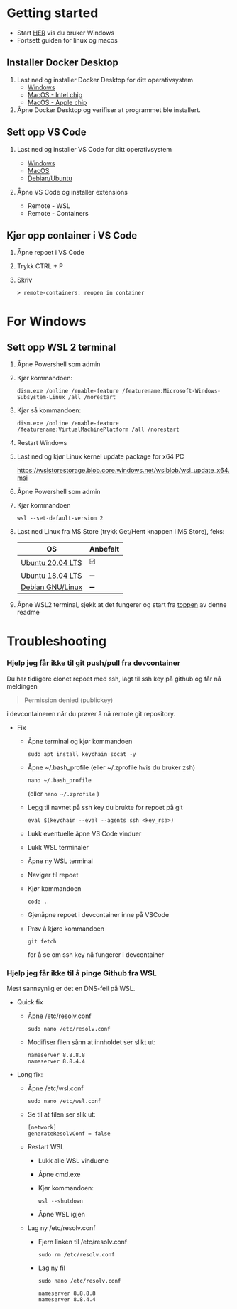 # <a name="toppen"></a> Getting started

- Start [HER](#windows) vis du bruker Windows
- Fortsett guiden for linux og macos

## Installer Docker Desktop
1. Last ned og installer Docker Desktop for ditt operativsystem
    - [Windows](https://desktop.docker.com/win/stable/amd64/Docker%20Desktop%20Installer.exe?utm_source=docker&utm_medium=webreferral&utm_campaign=dd-smartbutton&utm_location=module)
    - [MacOS - Intel chip](https://desktop.docker.com/mac/stable/amd64/Docker.dmg?utm_source=docker&amp;utm_medium=webreferral&amp;utm_campaign=dd-smartbutton&amp;utm_location=module)
    - [MacOS - Apple chip](https://desktop.docker.com/mac/stable/arm64/Docker.dmg?utm_source=docker&utm_medium=webreferral&utm_campaign=dd-smartbutton&utm_location=module)
2. Åpne Docker Desktop og verifiser at programmet ble installert.

## Sett opp VS Code
1. Last ned og installer VS Code for ditt operativsystem
    - [Windows](https://code.visualstudio.com/sha/download?build=stable&os=win32-x64-user)
    - [MacOS](https://code.visualstudio.com/sha/download?build=stable&os=darwin-universal)
    - [Debian/Ubuntu](https://code.visualstudio.com/sha/download?build=stable&os=linux-deb-x64)
    

2. Åpne VS Code og installer extensions
    * Remote - WSL
    * Remote - Containers

## Kjør opp container i VS Code
1. Åpne repoet i VS Code
2. Trykk CTRL + P
3. Skriv 
    
    `> remote-containers: reopen in container`

# <a name="windows"></a>For Windows

## Sett opp WSL 2 terminal
1. Åpne Powershell som admin
2. Kjør kommandoen:

    `dism.exe /online /enable-feature /featurename:Microsoft-Windows-Subsystem-Linux /all /norestart`

3. Kjør så kommandoen:

    `dism.exe /online /enable-feature /featurename:VirtualMachinePlatform /all /norestart`

4. Restart Windows
5. Last ned og kjør Linux kernel update package for x64 PC
    
    https://wslstorestorage.blob.core.windows.net/wslblob/wsl_update_x64.msi

6. Åpne Powershell som admin
7. Kjør kommandoen

    `wsl --set-default-version 2`

8. Last ned Linux fra MS Store (trykk Get/Hent knappen i MS Store), feks:

    OS | Anbefalt
    -|-
    [Ubuntu 20.04 LTS](https://www.microsoft.com/store/apps/9n6svws3rx71) | ☑️
    [Ubuntu 18.04 LTS](https://www.microsoft.com/store/apps/9N9TNGVNDL3Q) | ➖
    [Debian GNU/Linux](https://www.microsoft.com/store/apps/9MSVKQC78PK6) | ➖

9. Åpne WSL2 terminal, sjekk at det fungerer og start fra [toppen](#toppen) av denne readme

# Troubleshooting
### __Hjelp jeg får ikke til git push/pull  fra devcontainer__

Du har tidligere clonet repoet med ssh, lagt til ssh key på github og får nå meldingen
>Permission denied (publickey)

i devcontaineren når du prøver å nå remote git repository.

* Fix
    - Åpne terminal og kjør kommandoen 

        `sudo apt install keychain socat -y`

    -  Åpne ~/.bash_profile (eller ~/.zprofile hvis du bruker zsh)

        `nano ~/.bash_profile` 
        
        (eller `nano ~/.zprofile` )
    
    - Legg til navnet på ssh key du brukte for repoet på git

        `eval $(keychain --eval --agents ssh <key_rsa>)`

    - Lukk eventuelle åpne VS Code vinduer
    - Lukk WSL terminaler
    - Åpne ny WSL terminal
    - Naviger til repoet
    - Kjør kommandoen

        `code .`
    
    - Gjenåpne repoet i devcontainer inne på VSCode 
    - Prøv å kjøre kommandoen

        `git fetch`

        for å se om ssh key nå fungerer i devcontainer
        
### __Hjelp jeg får ikke til å pinge Github fra WSL__

Mest sannsynlig er det en DNS-feil på WSL.

* Quick fix
    - Åpne /etc/resolv.conf

        `sudo nano /etc/resolv.conf`
    - Modifiser filen sånn at innholdet ser slikt ut:
        ```
        nameserver 8.8.8.8
        nameserver 8.8.4.4
        ```

* Long fix:
    - Åpne /etc/wsl.conf

        `sudo nano /etc/wsl.conf`
    - Se til at filen ser slik ut:
        ```
        [network]
        generateResolvConf = false
        ```
    - Restart WSL
        * Lukk alle WSL vinduene
        * Åpne cmd.exe
        * Kjør kommandoen: 
            
            `wsl --shutdown` 
        * Åpne WSL igjen
    - Lag ny /etc/resolv.conf
        * Fjern linken til /etc/resolv.conf
        
            `sudo rm /etc/resolv.conf`
        * Lag ny fil

            `sudo nano /etc/resolv.conf`
            ```
            nameserver 8.8.8.8
            nameserver 8.8.4.4
            ```